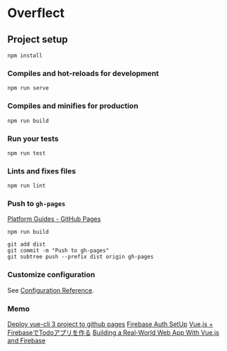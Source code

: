 # Overflect

## Project setup
```
npm install
```

### Compiles and hot-reloads for development
```
npm run serve
```

### Compiles and minifies for production
```
npm run build
```

### Run your tests
```
npm run test
```

### Lints and fixes files
```
npm run lint
```
### Push to `gh-pages`
[Platform Guides - GitHub Pages](https://cli.vuejs.org/guide/deployment.html#github-pages)
```
npm run build

git add dist
git commit -m "Push to gh-pages"
git subtree push --prefix dist origin gh-pages
```
### Customize configuration
See [Configuration Reference](https://cli.vuejs.org/config/).

### Memo
[Deploy vue-cli 3 project to github pages](https://medium.com/@Roli_Dori/deploy-vue-cli-3-project-to-github-pages-ebeda0705fbd)
[Firebase Auth SetUp](https://medium.com/@oleg.agapov/basic-single-page-application-using-vue-js-and-firebase-part-2-143a3084266f)
[Vue.js + FirebaseでTodoアプリを作る](https://qiita.com/magaya0403/items/e292cd250184ea3fe7b0)
[Building a Real-World Web App With Vue.js and Firebase](https://savvyapps.com/blog/definitive-guide-building-web-app-vuejs-firebase)